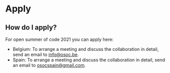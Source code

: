 # Apply

## How do I apply?

For open summer of code 2021 you can apply here:

* Belgium: To arrange a meeting and discuss the collaboration in detail, send an email to [info@osoc.be](mailto:info@osoc.be).
* Spain: To arrange a meeting and discuss the collaboration in detail, send an email to [osocspain@gmail.com](mailto:osocspain@gmail.com).

